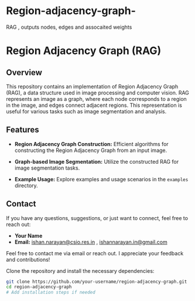 # Region-adjacency-graph-
RAG , outputs nodes, edges and assocaited weights 
# Region Adjacency Graph (RAG)

## Overview

This repository contains an implementation of Region Adjacency Graph (RAG), a data structure used in image processing and computer vision. RAG represents an image as a graph, where each node corresponds to a region in the image, and edges connect adjacent regions. This representation is useful for various tasks such as image segmentation and analysis.

## Features

- **Region Adjacency Graph Construction:** Efficient algorithms for constructing the Region Adjacency Graph from an input image.
  
- **Graph-based Image Segmentation:** Utilize the constructed RAG for image segmentation tasks.

- **Example Usage:** Explore examples and usage scenarios in the `examples` directory.


## Contact

If you have any questions, suggestions, or just want to connect, feel free to reach out:

- **Your Name**
- **Email:** ishan.narayan@csio.res.in , ishannarayan.in@gmail.com


Feel free to contact me via email or reach out. I appreciate your feedback and contributions!



Clone the repository and install the necessary dependencies:

```bash
git clone https://github.com/your-username/region-adjacency-graph.git
cd region-adjacency-graph
# Add installation steps if needed
